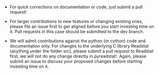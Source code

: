 - For quick corrections on documentation or code, just submit a pull request!

- For larger contributions to new features or changing existing ones, please file an issue first to get aligned before you start investing time on it.
  Pull requests in this case should be submitted to the dev branch.
  
- We will admit contributions against the python (or cython) code and documentation only. For changes to the underlying C library Readstat 
(anything under the folder src), please submit a pull request to Readstat first, we will not do any change directly in pyreadstat!. Again, 
please submit an issue to discuss your proposed changes before starting investing time on it.
